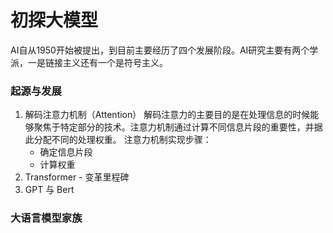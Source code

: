 # 初探大模型
AI自从1950开始被提出，到目前主要经历了四个发展阶段。AI研究主要有两个学派，一是链接主义还有一个是符号主义。
### 起源与发展
1. 解码注意力机制（Attention）
解码注意力的主要目的是在处理信息的时候能够聚焦于特定部分的技术。注意力机制通过计算不同信息片段的重要性，并据此分配不同的处理权重。
注意力机制实现步骤：
   - 确定信息片段
   - 计算权重 
2. Transformer - 变革里程碑
3. GPT 与 Bert
### 大语言模型家族

<!--stackedit_data:
eyJoaXN0b3J5IjpbLTY5NjE0Mzc5NCwtNTk4NjE3MzI4LC0xMz
Q5NTE2OTU4LC0xMTkzOTAwMTgzLC05NzU0ODI3NTMsLTkwMzk5
NTM5Myw4NDY2NTMzNTFdfQ==
-->